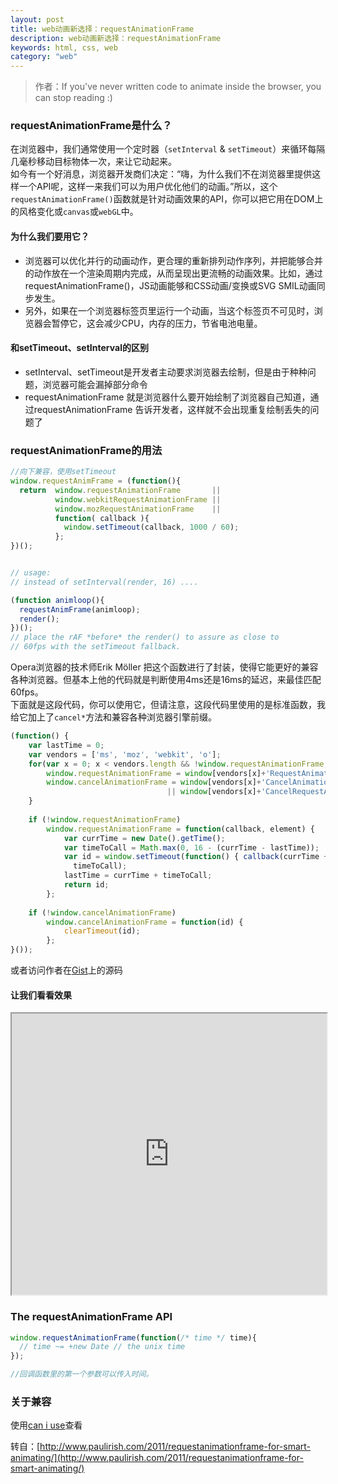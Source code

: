 ```yaml
---
layout: post
title: web动画新选择：requestAnimationFrame
description: web动画新选择：requestAnimationFrame
keywords: html, css, web
category: "web"
---
```


> 作者：If you've never written code to animate inside the browser, you can stop reading :)

### requestAnimationFrame是什么？

在浏览器中，我们通常使用一个定时器（`setInterval` & `setTimeout`）来循环每隔几毫秒移动目标物体一次，来让它动起来。 <br>
如今有一个好消息，浏览器开发商们决定：“嗨，为什么我们不在浏览器里提供这样一个API呢，这样一来我们可以为用户优化他们的动画。”所以，这个`requestAnimationFrame()`函数就是针对动画效果的API，你可以把它用在DOM上的风格变化或`canvas`或`webGL`中。

#### 为什么我们要用它？

- 浏览器可以优化并行的动画动作，更合理的重新排列动作序列，并把能够合并的动作放在一个渲染周期内完成，从而呈现出更流畅的动画效果。比如，通过requestAnimationFrame()，JS动画能够和CSS动画/变换或SVG SMIL动画同步发生。
- 另外，如果在一个浏览器标签页里运行一个动画，当这个标签页不可见时，浏览器会暂停它，这会减少CPU，内存的压力，节省电池电量。

<!-- more -->

#### 和setTimeout、setInterval的区别

- setInterval、setTimeout是开发者主动要求浏览器去绘制，但是由于种种问题，浏览器可能会漏掉部分命令
-  requestAnimationFrame 就是浏览器什么要开始绘制了浏览器自己知道，通过requestAnimationFrame 告诉开发者，这样就不会出现重复绘制丢失的问题了

### requestAnimationFrame的用法

```javascript
//向下兼容，使用setTimeout
window.requestAnimFrame = (function(){
  return  window.requestAnimationFrame       ||
          window.webkitRequestAnimationFrame ||
          window.mozRequestAnimationFrame    ||
          function( callback ){
            window.setTimeout(callback, 1000 / 60);
          };
})();


// usage:
// instead of setInterval(render, 16) ....

(function animloop(){
  requestAnimFrame(animloop);
  render();
})();
// place the rAF *before* the render() to assure as close to
// 60fps with the setTimeout fallback.
```

Opera浏览器的技术师Erik Möller 把这个函数进行了封装，使得它能更好的兼容各种浏览器。但基本上他的代码就是判断使用4ms还是16ms的延迟，来最佳匹配60fps。<br>下面就是这段代码，你可以使用它，但请注意，这段代码里使用的是标准函数，我给它加上了`cancel*`方法和兼容各种浏览器引擎前缀。

```javascript
(function() {
    var lastTime = 0;
    var vendors = ['ms', 'moz', 'webkit', 'o'];
    for(var x = 0; x < vendors.length && !window.requestAnimationFrame; ++x) {
        window.requestAnimationFrame = window[vendors[x]+'RequestAnimationFrame'];
        window.cancelAnimationFrame = window[vendors[x]+'CancelAnimationFrame'] 
                                   || window[vendors[x]+'CancelRequestAnimationFrame'];
    }
 
    if (!window.requestAnimationFrame)
        window.requestAnimationFrame = function(callback, element) {
            var currTime = new Date().getTime();
            var timeToCall = Math.max(0, 16 - (currTime - lastTime));
            var id = window.setTimeout(function() { callback(currTime + timeToCall); }, 
              timeToCall);
            lastTime = currTime + timeToCall;
            return id;
        };
 
    if (!window.cancelAnimationFrame)
        window.cancelAnimationFrame = function(id) {
            clearTimeout(id);
        };
}());
```

或者访问作者在[Gist](https://gist.github.com/paulirish/1579671)上的源码

#### 让我们看看效果

<iframe style="width: 100%; height: 450px" src="http://jsfiddle.net/XQpzU/4358/embedded/result%2Cjs/"></iframe>

### The requestAnimationFrame API

```js
window.requestAnimationFrame(function(/* time */ time){
  // time ~= +new Date // the unix time
});

//回调函数里的第一个参数可以传入时间。
```

### 关于兼容

使用<a href="http://caniuse.com/#feat=requestanimationframe" target="_blank" title="">can i use</a>查看


转自：[http://www.paulirish.com/2011/requestanimationframe-for-smart-animating/](http://www.paulirish.com/2011/requestanimationframe-for-smart-animating/)